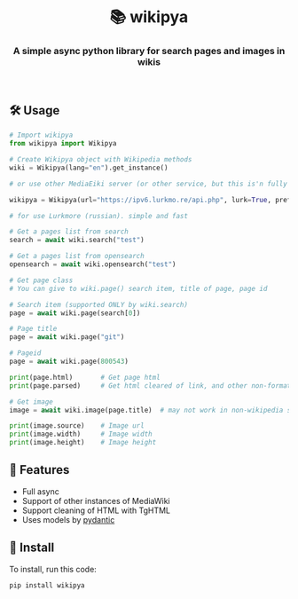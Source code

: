 <div align="center">
  <h1>📚 wikipya</h1>
  <h3>A simple async python library for search pages and images in wikis</h3>
</div><br>

## 🛠 Usage
```python
# Import wikipya
from wikipya import Wikipya

# Create Wikipya object with Wikipedia methods
wiki = Wikipya(lang="en").get_instance()

# or use other MediaEiki server (or other service, but this is'n fully supported now)

wikipya = Wikipya(url="https://ipv6.lurkmo.re/api.php", lurk=True, prefix="").get_instance()

# for use Lurkmore (russian). simple and fast

# Get a pages list from search
search = await wiki.search("test")

# Get a pages list from opensearch
opensearch = await wiki.opensearch("test")

# Get page class
# You can give to wiki.page() search item, title of page, page id

# Search item (supported ONLY by wiki.search)
page = await wiki.page(search[0])

# Page title
page = await wiki.page("git")

# Pageid
page = await wiki.page(800543)

print(page.html)       # Get page html
print(page.parsed)     # Get html cleared of link, and other non-formating tags

# Get image
image = await wiki.image(page.title)  # may not work in non-wikipedia services, check true prefix, or create issue

print(image.source)    # Image url
print(image.width)     # Image width
print(image.height)    # Image height
```

## 🎉 Features
- Full async
- Support of other instances of MediaWiki
- Support cleaning of HTML with TgHTML
- Uses models by [pydantic](https://github.com/samuelcolvin/pydantic)

## 🚀 Install
To install, run this code:
```
pip install wikipya
```
